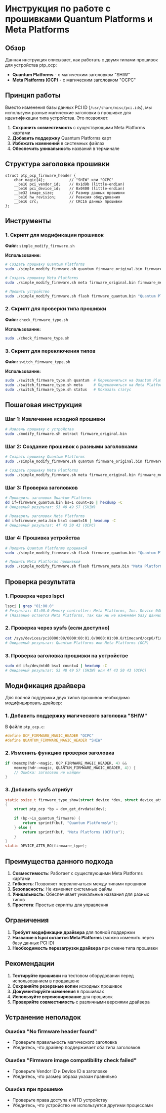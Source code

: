 # Инструкция по работе с прошивками Quantum Platforms и Meta Platforms

## Обзор

Данная инструкция описывает, как работать с двумя типами прошивок для устройства ptp_ocp:
- **Quantum Platforms** - с магическим заголовком "SHIW"
- **Meta Platforms (OCP)** - с магическим заголовком "OCPC"

## Принцип работы

Вместо изменения базы данных PCI ID (`/usr/share/misc/pci.ids`), мы используем разные магические заголовки в прошивке для идентификации типа устройства. Это позволяет:

1. **Сохранить совместимость** с существующими Meta Platforms картами
2. **Добавить поддержку** Quantum Platforms карт
3. **Избежать изменений** в системных файлах
4. **Обеспечить уникальность** названий в терминале

## Структура заголовка прошивки

```
struct ptp_ocp_firmware_header {
    char magic[4];           // "SHIW" или "OCPC"
    __be16 pci_vendor_id;    // 0x1d9b (little-endian)
    __be16 pci_device_id;    // 0x0400 (little-endian)
    __be32 image_size;       // Размер данных прошивки
    __be16 hw_revision;      // Ревизия оборудования
    __be16 crc;              // CRC16 данных прошивки
};
```

## Инструменты

### 1. Скрипт для модификации прошивок

**Файл:** `simple_modify_firmware.sh`

**Использование:**
```bash
# Создать прошивку Quantum Platforms
sudo ./simple_modify_firmware.sh quantum firmware_original.bin firmware_quantum.bin

# Создать прошивку Meta Platforms
sudo ./simple_modify_firmware.sh meta firmware_original.bin firmware_meta.bin

# Прошить устройство
sudo ./simple_modify_firmware.sh flash firmware_quantum.bin "Quantum Platforms"
```

### 2. Скрипт для проверки типа прошивки

**Файл:** `check_firmware_type.sh`

**Использование:**
```bash
sudo ./check_firmware_type.sh
```

### 3. Скрипт для переключения типов

**Файл:** `switch_firmware_type.sh`

**Использование:**
```bash
sudo ./switch_firmware_type.sh quantum  # Переключиться на Quantum Platforms
sudo ./switch_firmware_type.sh meta     # Переключиться на Meta Platforms
sudo ./switch_firmware_type.sh status   # Показать статус
```

## Пошаговая инструкция

### Шаг 1: Извлечение исходной прошивки

```bash
# Извлечь прошивку с устройства
sudo ./modify_firmware.sh extract firmware_original.bin
```

### Шаг 2: Создание прошивок с разными заголовками

```bash
# Создать прошивку Quantum Platforms
sudo ./simple_modify_firmware.sh quantum firmware_original.bin firmware_quantum.bin

# Создать прошивку Meta Platforms
sudo ./simple_modify_firmware.sh meta firmware_original.bin firmware_meta.bin
```

### Шаг 3: Проверка заголовков

```bash
# Проверить заголовок Quantum Platforms
dd if=firmware_quantum.bin bs=1 count=16 | hexdump -C
# Ожидаемый результат: 53 48 49 57 (SHIW)

# Проверить заголовок Meta Platforms
dd if=firmware_meta.bin bs=1 count=16 | hexdump -C
# Ожидаемый результат: 4f 43 50 43 (OCPC)
```

### Шаг 4: Прошивка устройства

```bash
# Прошить Quantum Platforms прошивкой
sudo ./simple_modify_firmware.sh flash firmware_quantum.bin "Quantum Platforms"

# Прошить Meta Platforms прошивкой
sudo ./simple_modify_firmware.sh flash firmware_meta.bin "Meta Platforms"
```

## Проверка результата

### 1. Проверка через lspci

```bash
lspci | grep "01:00.0"
# Результат: 01:00.0 Memory controller: Meta Platforms, Inc. Device 0400
# (Название остается Meta Platforms, так как мы не изменяем базу данных PCI ID)
```

### 2. Проверка через sysfs (если доступно)

```bash
cat /sys/devices/pci0000:00/0000:00:01.0/0000:01:00.0/timecard/ocp0/firmware_type
# Ожидаемый результат: Quantum Platforms или Meta Platforms (OCP)
```

### 3. Проверка заголовка прошивки на устройстве

```bash
sudo dd if=/dev/mtd0 bs=1 count=4 | hexdump -C
# Ожидаемый результат: 53 48 49 57 (SHIW) или 4f 43 50 43 (OCPC)
```

## Модификация драйвера

Для полной поддержки двух типов прошивок необходимо модифицировать драйвер:

### 1. Добавить поддержку магического заголовка "SHIW"

В файле `ptp_ocp.c`:

```c
#define OCP_FIRMWARE_MAGIC_HEADER "OCPC"
#define QUANTUM_FIRMWARE_MAGIC_HEADER "SHIW"
```

### 2. Изменить функцию проверки заголовка

```c
if (memcmp(hdr->magic, OCP_FIRMWARE_MAGIC_HEADER, 4) && 
    memcmp(hdr->magic, QUANTUM_FIRMWARE_MAGIC_HEADER, 4)) {
    // Ошибка: заголовок не найден
}
```

### 3. Добавить sysfs атрибут

```c
static ssize_t firmware_type_show(struct device *dev, struct device_attribute *attr, char *buf)
{
    struct ptp_ocp *bp = dev_get_drvdata(dev);
    
    if (bp->is_quantum_firmware) {
        return sprintf(buf, "Quantum Platforms\n");
    } else {
        return sprintf(buf, "Meta Platforms (OCP)\n");
    }
}
static DEVICE_ATTR_RO(firmware_type);
```

## Преимущества данного подхода

1. **Совместимость**: Работает с существующими Meta Platforms картами
2. **Гибкость**: Позволяет переключаться между типами прошивок
3. **Безопасность**: Не изменяет системные файлы
4. **Уникальность**: Обеспечивает уникальные названия для разных типов
5. **Простота**: Простые скрипты для управления

## Ограничения

1. **Требует модификации драйвера** для полной поддержки
2. **Название в lspci остается Meta Platforms** (можно изменить через базу данных PCI ID)
3. **Необходимость перезагрузки драйвера** при смене типа прошивки

## Рекомендации

1. **Тестируйте прошивки** на тестовом оборудовании перед использованием в продакшене
2. **Сохраняйте резервные копии** исходных прошивок
3. **Документируйте изменения** в прошивках
4. **Используйте версионирование** для прошивок
5. **Проверяйте совместимость** с различными версиями драйвера

## Устранение неполадок

### Ошибка "No firmware header found"
- Проверьте правильность магического заголовка
- Убедитесь, что драйвер поддерживает оба типа заголовков

### Ошибка "Firmware image compatibility check failed"
- Проверьте Vendor ID и Device ID в заголовке
- Убедитесь, что размер образа указан правильно

### Ошибка при прошивке
- Проверьте права доступа к MTD устройству
- Убедитесь, что устройство не используется другими процессами
